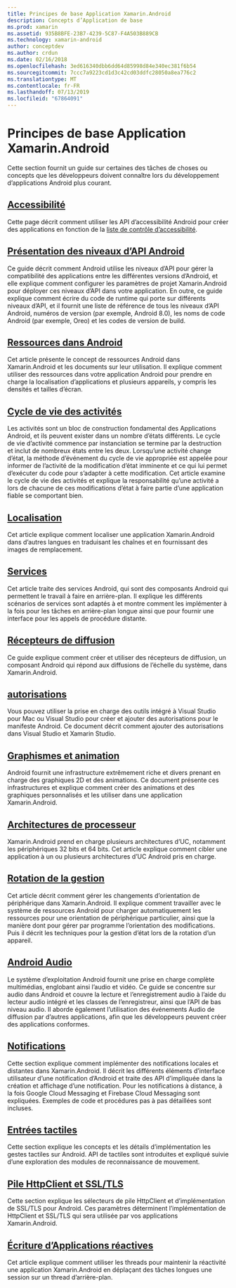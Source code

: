 ```yaml
---
title: Principes de base Application Xamarin.Android
description: Concepts d’Application de base
ms.prod: xamarin
ms.assetid: 935B8BFE-23B7-4239-5C87-F4A503B889CB
ms.technology: xamarin-android
author: conceptdev
ms.author: crdun
ms.date: 02/16/2018
ms.openlocfilehash: 3ed616340dbb6dd64d85998d84e340ec381f6b54
ms.sourcegitcommit: 7ccc7a9223cd1d3c42cd03ddfc28050a8ea776c2
ms.translationtype: MT
ms.contentlocale: fr-FR
ms.lasthandoff: 07/13/2019
ms.locfileid: "67864091"
---
```

# <a name="xamarinandroid-application-fundamentals"></a>Principes de base Application Xamarin.Android

Cette section fournit un guide sur certaines des tâches de choses ou concepts que les développeurs doivent connaître lors du développement d’applications Android plus courant.

## <a name="accessibilityandroidapp-fundamentalsaccessibilitymd"></a>[Accessibilité](~/android/app-fundamentals/accessibility.md)

Cette page décrit comment utiliser les API d’accessibilité Android pour créer des applications en fonction de la [liste de contrôle d’accessibilité](~/cross-platform/app-fundamentals/accessibility.md).

## <a name="understanding-android-api-levelsandroidapp-fundamentalsandroid-api-levelsmd"></a>[Présentation des niveaux d’API Android](~/android/app-fundamentals/android-api-levels.md)

Ce guide décrit comment Android utilise les niveaux d’API pour gérer la compatibilité des applications entre les différentes versions d’Android, et elle explique comment configurer les paramètres de projet Xamarin.Android pour déployer ces niveaux d’API dans votre application. En outre, ce guide explique comment écrire du code de runtime qui porte sur différents niveaux d’API, et il fournit une liste de référence de tous les niveaux d’API Android, numéros de version (par exemple, Android 8.0), les noms de code Android (par exemple, Oreo) et les codes de version de build.



## <a name="resources-in-androidandroidapp-fundamentalsresources-in-androidindexmd"></a>[Ressources dans Android](~/android/app-fundamentals/resources-in-android/index.md)

Cet article présente le concept de ressources Android dans Xamarin.Android et les documents sur leur utilisation. Il explique comment utiliser des ressources dans votre application Android pour prendre en charge la localisation d’applications et plusieurs appareils, y compris les densités et tailles d’écran.




## <a name="activity-lifecycleandroidapp-fundamentalsactivity-lifecycleindexmd"></a>[Cycle de vie des activités](~/android/app-fundamentals/activity-lifecycle/index.md)

Les activités sont un bloc de construction fondamental des Applications Android, et ils peuvent exister dans un nombre d’états différents. Le cycle de vie d’activité commence par instanciation se termine par la destruction et inclut de nombreux états entre les deux. Lorsqu’une activité change d’état, la méthode d’événement du cycle de vie appropriée est appelée pour informer de l’activité de la modification d’état imminente et ce qui lui permet d’exécuter du code pour s’adapter à cette modification. Cet article examine le cycle de vie des activités et explique la responsabilité qu’une activité a lors de chacune de ces modifications d’état à faire partie d’une application fiable se comportant bien.

## <a name="localizationandroidapp-fundamentalslocalizationmd"></a>[Localisation](~/android/app-fundamentals/localization.md)

Cet article explique comment localiser une application Xamarin.Android dans d’autres langues en traduisant les chaînes et en fournissant des images de remplacement.

## <a name="servicesandroidapp-fundamentalsservicesindexmd"></a>[Services](~/android/app-fundamentals/services/index.md)

Cet article traite des services Android, qui sont des composants Android qui permettent le travail à faire en arrière-plan. Il explique les différents scénarios de services sont adaptés à et montre comment les implémenter à la fois pour les tâches en arrière-plan longue ainsi que pour fournir une interface pour les appels de procédure distante.

## <a name="broadcast-receiversandroidapp-fundamentalsbroadcast-receiversmd"></a>[Récepteurs de diffusion](~/android/app-fundamentals/broadcast-receivers.md)

Ce guide explique comment créer et utiliser des récepteurs de diffusion, un composant Android qui répond aux diffusions de l’échelle du système, dans Xamarin.Android.



## <a name="permissionsandroidapp-fundamentalspermissionsmd"></a>[autorisations](~/android/app-fundamentals/permissions.md)

Vous pouvez utiliser la prise en charge des outils intégré à Visual Studio pour Mac ou Visual Studio pour créer et ajouter des autorisations pour le manifeste Android. Ce document décrit comment ajouter des autorisations dans Visual Studio et Xamarin Studio.



## <a name="graphics-and-animationandroidapp-fundamentalsgraphics-and-animationmd"></a>[Graphismes et animation](~/android/app-fundamentals/graphics-and-animation.md)

Android fournit une infrastructure extrêmement riche et divers prenant en charge des graphiques 2D et des animations. Ce document présente ces infrastructures et explique comment créer des animations et des graphiques personnalisés et les utiliser dans une application Xamarin.Android.


## <a name="cpu-architecturesandroidapp-fundamentalscpu-architecturesmd"></a>[Architectures de processeur](~/android/app-fundamentals/cpu-architectures.md)

Xamarin.Android prend en charge plusieurs architectures d’UC, notamment les périphériques 32 bits et 64 bits. Cet article explique comment cibler une application à un ou plusieurs architectures d’UC Android pris en charge.




## <a name="handling-rotationandroidapp-fundamentalshandling-rotationmd"></a>[Rotation de la gestion](~/android/app-fundamentals/handling-rotation.md)

Cet article décrit comment gérer les changements d’orientation de périphérique dans Xamarin.Android. Il explique comment travailler avec le système de ressources Android pour charger automatiquement les ressources pour une orientation de périphérique particulier, ainsi que la manière dont pour gérer par programme l’orientation des modifications. Puis il décrit les techniques pour la gestion d’état lors de la rotation d’un appareil.



## <a name="android-audioandroidapp-fundamentalsandroid-audiomd"></a>[Android Audio](~/android/app-fundamentals/android-audio.md)

Le système d’exploitation Android fournit une prise en charge complète multimédias, englobant ainsi l’audio et vidéo. Ce guide se concentre sur audio dans Android et couvre la lecture et l’enregistrement audio à l’aide du lecteur audio intégré et les classes de l’enregistreur, ainsi que l’API de bas niveau audio. Il aborde également l’utilisation des événements Audio de diffusion par d’autres applications, afin que les développeurs peuvent créer des applications conformes.




## <a name="notificationsandroidapp-fundamentalsnotificationsindexmd"></a>[Notifications](~/android/app-fundamentals/notifications/index.md)

Cette section explique comment implémenter des notifications locales et distantes dans Xamarin.Android. Il décrit les différents éléments d’interface utilisateur d’une notification d’Android et traite des API d’impliquée dans la création et affichage d’une notification. Pour les notifications à distance, à la fois Google Cloud Messaging et Firebase Cloud Messaging sont expliquées. Exemples de code et procédures pas à pas détaillées sont incluses.



## <a name="touchandroidapp-fundamentalstouchindexmd"></a>[Entrées tactiles](~/android/app-fundamentals/touch/index.md)

Cette section explique les concepts et les détails d’implémentation les gestes tactiles sur Android. API de tactiles sont introduites et expliqué suivie d’une exploration des modules de reconnaissance de mouvement.



## <a name="httpclient-stack-and-ssltlsandroidapp-fundamentalshttp-stackmd"></a>[Pile HttpClient et SSL/TLS](~/android/app-fundamentals/http-stack.md)

Cette section explique les sélecteurs de pile HttpClient et d’implémentation de SSL/TLS pour Android. Ces paramètres déterminent l’implémentation de HttpClient et SSL/TLS qui sera utilisée par vos applications Xamarin.Android.


## <a name="writing-responsive-applicationswriting-responsive-appsmd"></a>[Écriture d’Applications réactives](writing-responsive-apps.md)

Cet article explique comment utiliser les threads pour maintenir la réactivité une application Xamarin.Android en déplaçant des tâches longues une session sur un thread d’arrière-plan.
